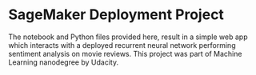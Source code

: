 # SageMaker Deployment Project

The notebook and Python files provided here, result in a simple web app which interacts with a deployed recurrent neural network performing sentiment analysis on movie reviews. This project was part of Machine Learning nanodegree by Udacity.